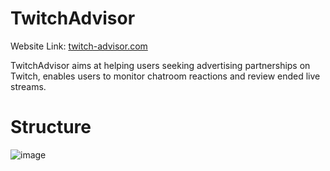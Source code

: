 # TwitchAdvisor
Website Link: [twitch-advisor.com](twitch-advisor.com)
<p>TwitchAdvisor aims at helping users seeking advertising partnerships on Twitch, enables users to monitor chatroom reactions and review ended live streams.</p>

# Structure
![image](https://github.com/BoscoTing/TwitchAdvisor/assets/110707173/09cd0fee-279b-4486-922a-3454030f7be2)
